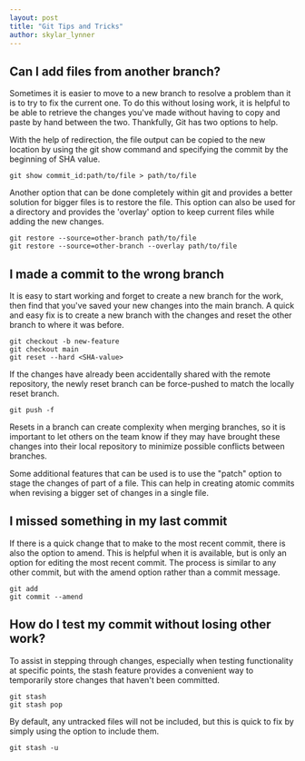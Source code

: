 ```yaml
---
layout: post
title: "Git Tips and Tricks"
author: skylar_lynner
---
```


## Can I add files from another branch?
Sometimes it is easier to move to a new branch to resolve
a problem than it is to try to fix the current one. To
do this without losing work, it is helpful to be able to
retrieve the changes you've made without having to copy
and paste by hand between the two. Thankfully, Git has
two options to help.

With the help of redirection, the file output can be
copied to the new location by using the git show command
and specifying the commit by the beginning of SHA value.

```
git show commit_id:path/to/file > path/to/file
```
Another option that can be done completely within git
and provides a better solution for bigger files is to
restore the file. This option can also be used for a
directory and provides the 'overlay' option to keep
current files while adding the new changes.

```
git restore --source=other-branch path/to/file
git restore --source=other-branch --overlay path/to/file
```

## I made a commit to the wrong branch
It is easy to start working and forget to create a new
branch for the work, then find that you've saved your
new changes into the main branch. A quick and easy fix
is to create a new branch with the changes and reset
the other branch to where it was before.

```
git checkout -b new-feature
git checkout main
git reset --hard <SHA-value>
```

If the changes have already been accidentally shared with
the remote repository, the newly reset branch can be
force-pushed to match the locally reset branch.

```
git push -f
```

Resets in a branch can create complexity when merging
branches, so it is important to let others on the team
know if they may have brought these changes into their
local repository to minimize possible conflicts between
branches.


Some additional features that can be used is to use the
"patch" option to stage the changes of part of a file. This
can help in creating atomic commits when revising a bigger
set of changes in a single file.


## I missed something in my last commit
If there is a quick change that to make to the most recent
commit, there is also the option to amend. This is helpful
when it is available, but is only an option for editing the
most recent commit. The process is similar to any other
commit, but with the amend option rather than a commit message.

```
git add
git commit --amend
```

## How do I test my commit without losing other work?
To assist in stepping through changes, especially when
testing functionality at specific points, the stash feature
provides a convenient way to temporarily store changes that
haven't been committed.

```
git stash
git stash pop
```

By default, any untracked files will not be included, but
this is quick to fix by simply using the option to include
them.

```
git stash -u
```
